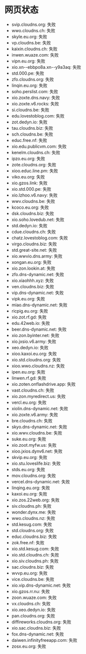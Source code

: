 # 网页状态
- svip.cloudns.org: 失败
- wwo.cloudns.ch: 失败
- skyle.eu.org: 失败
- vp.cloudns.be: 失败
- kaixin.cloudns.ch: 失败
- inwen.wuaze.com: 失败
- vipn.eu.org: 失败
- xio.xn--ebbpo8a.xn--y9a3aq: 失败
- std.000.pe: 失败
- zfo.cloudns.org: 失败
- linqin.eu.org: 失败
- soho.perslist.com: 失败
- xio.zoxte.dns.navy: 失败
- xio.zoxte.v6.rocks: 失败
- si.cloudns.be: 失败
- edu.lovestoblog.com: 失败
- zot.dedyn.io: 失败
- tau.cloudns.biz: 失败
- sch.cloudns.be: 失败
- educ.free.nf: 失败
- xio.edu.publicvm.com: 失败
- kenelm.cloudns.ch: 失败
- ipzo.eu.org: 失败
- zote.cloudns.org: 失败
- xioo.educ.line.pm: 失败
- viko.eu.org: 失败
- xio.gzos.link: 失败
- xio.std.000.pe: 失败
- xio.lzhoo.v6.navy: 失败
- wwv.cloudns.be: 失败
- kcoco.eu.org: 失败
- dsk.cloudns.biz: 失败
- xio.soho.lovedub.net: 失败
- std.dedyn.io: 失败
- cdue.cloudns.ch: 失败
- chatz.lovestoblog.com: 失败
- virgo.cloudns.biz: 失败
- std.great-site.net: 失败
- xio.wwvio.dns.army: 失败
- xongan.eu.org: 失败
- xio.zon.lookin.at: 失败
- zfo.dns-dynamic.net: 失败
- xio.xiaohhh.xyz: 失败
- ven.cloudns.biz: 失败
- vip.dns-dynamic.net: 失败
- vipk.eu.org: 失败
- miao.dns-dynamic.net: 失败
- ricpig.eu.org: 失败
- xio.zot.rf.gd: 失败
- edu.42web.io: 失败
- beer.dns-dynamic.net: 失败
- xio.zon.byinter.net: 失败
- xio.jxsio.v6.army: 失败
- xeo.dedyn.io: 失败
- xioo.kaxoi.eu.org: 失败
- xio.std.cloudns.org: 失败
- xioo.wwo.cloudns.nz: 失败
- ipen.eu.org: 失败
- linwen.rf.gd: 失败
- xio.zoten.onflashdrive.app: 失败
- vast.cloudns.ch: 失败
- xio.zon.myredirect.us: 失败
- vercl.eu.org: 失败
- xiolin.dns-dynamic.net: 失败
- xio.zoxte.v6.army: 失败
- bre.cloudns.ch: 失败
- skyo.dns-dynamic.net: 失败
- xio.wwv.cloudns.be: 失败
- suke.eu.org: 失败
- xio.zoot.myfw.us: 失败
- xioo.jxios.dynv6.net: 失败
- skvip.eu.org: 失败
- xio.stu.loveslife.biz: 失败
- stds.eu.org: 失败
- mov.cloudns.org: 失败
- vercel.dns-dynamic.net: 失败
- linqing.eu.org: 失败
- kaxoi.eu.org: 失败
- xio.zos.22web.org: 失败
- siv.cloudns.ph: 失败
- wonder.dynx.me: 失败
- wwo.cloudns.nz: 失败
- std.kesug.com: 失败
- std.cloudns.org: 失败
- educ.cloudns.biz: 失败
- zok.free.nf: 失败
- xio.std.kesug.com: 失败
- xio.std.cloudns.ch: 失败
- xio.siv.cloudns.ph: 失败
- sac.cloudns.biz: 失败
- wvvp.eu.org: 失败
- vice.cloudns.be: 失败
- xio.vip.dns-dynamic.net: 失败
- xio.gzos.rr.nu: 失败
- zoon.wuaze.com: 失败
- vx.cloudns.ch: 失败
- xio.xeo.dedyn.io: 失败
- pan.cloudns.org: 失败
- diffireworks.cloudns.org: 失败
- xio.sac.cloudns.biz: 失败
- fox.dns-dynamic.net: 失败
- daiwen.infinityfreeapp.com: 失败
- zosx.eu.org: 失败
